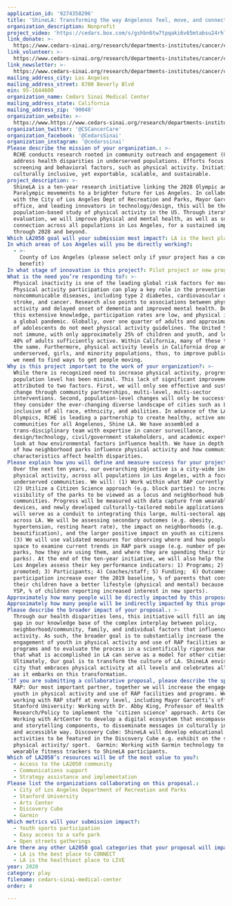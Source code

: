 ```yaml
---
application_id: '9274358296'
title: 'ShineLA: Transforming the way Angelenos feel, move, and connect in our city'
organization_description: Nonprofit
project_video: 'https://cedars.box.com/s/gshbn6tw7tpqaki6v65mtabsu24rhl44'
link_donate: >-
  https://www.cedars-sinai.org/research/departments-institutes/cancer/community/health-equity.html
link_volunteer: >-
  https://www.cedars-sinai.org/research/departments-institutes/cancer/community/health-equity.html
link_newsletter: >-
  https://www.cedars-sinai.org/research/departments-institutes/cancer/community/health-equity.html
mailing_address_city: Los Angeles
mailing_address_street: 8700 Beverly Blvd
ein: 95-1644600
organization_name: Cedars Sinai Medical Center
mailing_address_state: California
mailing_address_zip: '90048'
organization_website: >-
  https://www.https://www.cedars-sinai.org/research/departments-institutes/cancer/community/health-equity.html
organization_twitter: '@CSCancerCare'
organization_facebook: '@CedarsSinai'
organization_instagram: '@cedarssinai'
Please describe the mission of your organization.: >-
  RCHE conducts research rooted in community outreach and engagement (COE) to
  address health disparities in underserved populations. Efforts focus on cancer
  screening and behavioral factors, such as physical activity. Initiatives are
  culturally inclusive, yet exportable, scalable, and sustainable. 
project_description: >-
  ShineLA is a ten-year research initiative linking the 2028 Olympic and
  Paralympic movements to a brighter future for Los Angeles. In collaboration
  with the City of Los Angeles Dept of Recreation and Parks, Mayor Garcetti’s
  office, and leading innovators in technology/design, this will be the largest
  population-based study of physical activity in the US. Through iterative
  evaluation, we will improve physical and mental health, as well as social
  connection across all populations in Los Angeles, for a sustained impact
  through 2028 and beyond.
Which LA2050 goal will your submission most impact?: LA is the best place to PLAY
In which areas of Los Angeles will you be directly working?:
  - >-
    County of Los Angeles (please select only if your project has a countywide
    benefit)
In what stage of innovation is this project?: Pilot project or new program (testing or implementing a new idea)
What is the need you’re responding to?: >-
  Physical inactivity is one of the leading global risk factors for mortality. 
  Physical activity participation can play a key role in the prevention of
  noncommunicable diseases, including type 2 diabetes, cardiovascular disease,
  stroke, and cancer. Research also points to associations between physical
  activity and delayed onset of dementia and improved mental health. Despite
  this extensive knowledge, participation rates are low, and physical inactivity
  a global pandemic. Globally, over one quarter of adults and approximately 80%
  of adolescents do not meet physical activity guidelines. The United States is
  not immune, with only approximately 25% of children and youth, and less than
  40% of adults sufficiently active. Within California, many of these trends are
  the same. Furthermore, physical activity levels in California drop among
  underserved, girls, and minority populations, thus, to improve public health,
  we need to find ways to get people moving.
Why is this project important to the work of your organization?: >-
  While there is recognized need to increase physical activity, progress at the
  population level has been minimal. This lack of significant improvement can be
  attributed to two factors. First, we will only see effective and sustained
  change through community partnerships, multi-level, multi-sector
  interventions. Second, population-level changes will only be successful if
  they consider the ever-changing diverse landscape of cities such as LA and are
  inclusive of all race, ethnicity, and abilities. In advance of the LA 2028
  Olympics, RCHE is leading a partnership to create healthy, active and engaged
  communities for all Angelenos, Shine LA. We have assembled a
  trans-disciplinary team with expertise in cancer surveillance,
  design/technology, civil/government stakeholders, and academic experts who
  look at how environmental factors influence health. We have in depth knowledge
  of how neighborhood parks influence physical activity and how community
  characteristics affect health disparities.
Please explain how you will define and measure success for your project.: >-
  Over the next ten years, our overarching objective is a city-wide increase in
  physical activity, across all populations in Los Angeles, with a focus on
  underserved communities. We will: (1) Work within what RAP currently offers;
  (2) Utilize a Citizen Science approach (e.g. block parties) to increase
  visibility of the parks to be viewed as a locus and neighborhood hub for
  communities. Progress will be measured with data capture from wearable
  devices, and newly developed culturally-tailored mobile applications. The app
  will serve as a conduit to integrating this large, multi-sectoral approach
  across LA. We will be assessing secondary outcomes (e.g. obesity,
  hypertension, resting heart rate), the impact on neighborhoods (e.g. safety,
  beautification), and the larger positive impact on youth as citizens of LA;
  (3) We will use validated measures for observing where and how people use park
  space to examine current trends in RAP park usage (e.g. number of people using
  parks, how they are using them, and where they are spending their time in
  parks). At the end of the ten-year initiative, we will also help the City of
  Los Angeles assess their key performance indicators: 1) Programs; 2) Sports
  promoted; 3) Participants; 4) Coaches/staff; 5) Funding;  6) Outcomes (Overall
  participation increase over the 2019 baseline, % of parents that consider
  their children have a better lifestyle (physical and mental) because of the
  YSP, % of children reporting increased interest in new sports). 
Approximately how many people will be directly impacted by this proposal?: '200'
Approximately how many people will be indirectly impacted by this proposal?: '150000'
Please describe the broader impact of your proposal.: >-
  Through our health disparities lens, this initiative will fill an important
  gap in our knowledge base of the complex interplay between policy,
  neighborhood/community, family, and individual factors that influence physical
  activity. As such, the broader goal is to substantially increase the
  engagement of youth in physical activity and use of RAP facilities and
  programs and to evaluate the process in a scientifically rigorous manner so
  that what is accomplished in LA can serve as a model for other cities.
  Ultimately, Our goal is to transform the culture of LA. ShineLA envisions a
  city that embraces physical activity at all levels and celebrates all cultures
  as it embarks on this transformation.
'If you are submitting a collaborative proposal, please describe the specific role of partner organizations in the project.': >-
  RAP: Our most important partner, together we will increase the engagement of
  youth in physical activity and use of RAP facilities and programs. We are
  working with RAP staff at every level, including Mayor Garcetti’s office.
  Stanford University: Working with Dr. Abby King, Professor of Health
  Research/Policy to implement the ‘citizen science’ approach. Arts Center:
  Working with ArtCenter to develop a digital ecosystem that encompasses imagery
  and storytelling components, to disseminate messages in culturally inclusive
  and accessible way. Discovery Cube: ShineLA will develop educational
  activities to be featured in the Discovery Cube e.g. exhibit on the science of
  physical activity/ sport.  Garmin: Working with Garmin technology to provide
  wearable fitness trackers to ShineLA participants. 
Which of LA2050’s resources will be of the most value to you?:
  - Access to the LA2050 community
  - Communications support
  - Strategy assistance and implementation
Please list the organizations collaborating on this proposal.:
  - City of Los Angeles Department of Recreation and Parks
  - Stanford University
  - Arts Center
  - Discovery Cube
  - Garmin
Which metrics will your submission impact?:
  - Youth sports participation
  - Easy access to a safe park
  - Open streets gatherings
Are there any other LA2050 goal categories that your proposal will impact?:
  - LA is the best place to CONNECT
  - LA is the healthiest place to LIVE
year: 2020
category: play
filename: cedars-sinai-medical-center
order: 4

---
```


